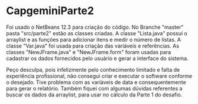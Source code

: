 # CapgeminiParte2

Foi usado o NetBeans 12.3 para criação do código.
No Branche "master" pasta "src/parte2" estão as classes criadas.
A classe "Lista.java" possui o arraylist e as funções para adicionar itens e medir o número de listas.
A classe "Var.java" foi usada para criação das variáveis e referências.
As classes "NewJFrame.java" e "NewJFrame.form" foram usadas para cadastrar os dados fornecidos pelo usuário e gerar a interface do sistema.

Peço desculpa, pois infelizmente pelo conhecimento limitado e falta de experiência profissional, não consegui criar e executar o software conforme o desejado.
Tive problema com as variáveis de data e consequentemente para gerar o relatório. Também fiquei com algumas dúvidas referentes a buscar os dados da arraylist, para usar no cálculo  da Parte 1 do desafio.

